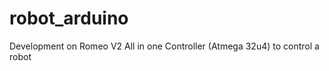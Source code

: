 robot_arduino
=============

Development on Romeo V2 All in one Controller (Atmega 32u4) to control a robot
